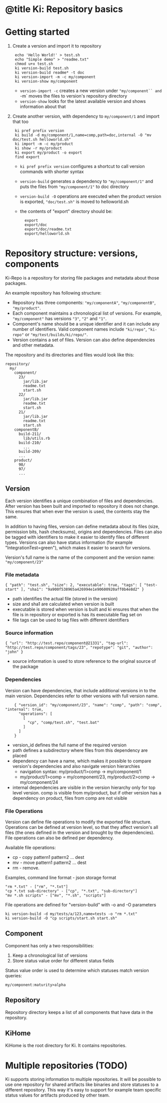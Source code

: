 # @title Ki: Repository basics

# Getting started

1. Create a version and import it to repository

        echo 'Hello World!' > test.sh
        echo "Simple demo" > "readme.txt"
        chmod u+x test.sh
        ki version-build test.sh
        ki version-build readme* -t doc
        ki version-import -m -c my/component
        ki version-show my/component

    * `version-import -c` creates a new version under `"my/component`` and `-m` moves the files to version's repository directory
    * `version-show` looks for the latest available version and shows information about that

2. Create another version, with dependency to `my/component/1` and import that too

        ki pref prefix version
        ki build -d my/component/1,name=comp,path=doc,internal -O "mv doc/test.sh helloworld.sh"
        ki import -m -c my/product
        ki show -r my/product
        ki export my/product -o export
        find export

    * `ki pref prefix version` configures a shortcut to call version commands with shorter syntax
    * `version-build` generates a dependency to `"my/component/1"` and puts the files from `"my/component/1"` to doc directory
    * `version-build -O` operations are executed when the product version is exported, `"doc/test.sh"` is moved to helloworld.sh
    * the contents of "export" directory should be:

            export
            export/doc
            export/doc/readme.txt
            export/helloworld.sh

# Repository structure: versions, components

Ki-Repo is a repository for storing file packages and metadata about those packages.

An example repository has following structure:

* Repository has three components: `"my/componentA"`, `"my/componentB"`, `"my/product"`.
* Each component maintains a chronological list of versions. For example, `"my/component"` has versions `"3"`, `"2"` and `"1"`.
* Component's name should be a unique identifier and it can include any number of identifiers. Valid component names include `"ki/repo"`, `"ki-repo"` or `"my/test/builds/ki/repo/"`.
* Version contains a set of files. Version can also define dependencies and other metadata.

The repository and its directories and files would look like this:

    repository/
      my/
        component/
          23/
            jar/lib.jar
            readme.txt
            start.sh
          22/
            jar/lib.jar
            readme.txt
            start.sh
          21/
            jar/lib.jar
            readme.txt
            start.sh
        componentB/
          build-211/
            lib/utils.rb
          build-210/
            ...
          build-209/
          ...
        product/
          98/
          97/
          ...

## Version

Each version identifies a unique combination of files and dependencies. After version has been built and imported to
repository it does not change. This ensures that when ever the version is used, the contents stay the same.

In addition to having files, version can define metadata about its files (size, permission bits, hash checksums), origins and dependencies.
Files can also be tagged with identifiers to make it easier to identify files of different types. Versions can also have status
information (for example "IntegrationTest=green"), which makes it easier to search for versions.

Version's full name is the name of the component and the version name: `"my/component/23"`

### File metadata

    { "path": "test.sh", "size": 2, "executable": true, "tags": [ "test-start" ], "sha1": "9a900f538965a426994e1e90600920aff0b4e8d2" }

* path identifies the actual file (stored in the version)
* size and sha1 are calculated when version is built
* executable is stored when version is built and ki ensures that when the file is in repository or exported is has its executable flag set on
* file tags can be used to tag files with different identifiers

### Source information

    { "url": "http://test.repo/component@21331", "tag-url": "http://test.repo/component/tags/23", "repotype": "git", "author": "john" }

* source information is used to store reference to the original source of the package

### Dependencies

Version can have dependencies, that include additional versions in to the main version. Dependencies refer to other
versions with full version name.

        { "version_id": "my/component/23", "name": "comp", "path": "comp", "internal": true,
          "operations": [
            [
              "cp", "comp/test.sh", "test.bat"
            ]
          ]
        }

* version_id defines the full name of the required version
* path defines a subdirectory where files from this dependency are placed
* dependency can have a name, which makes it possible to compare version's dependencies and also navigate version hierarchies
    * navigation syntax: my/product/1>comp -> my/component/1
    * my/product/1>comp = my/component/23, my/product/2>comp -> my/component/24
* internal dependencies are visible in the version hierarchy only for top level version. comp is visible from my/product,
but if other version has a dependency on product, files from comp are not visible

### File Operations

Version can define file operations to modify the exported file structure. Operations can be defined at version level, so
that they affect version's all files (the ones defined in the version and brought by the dependencies). File operations
can also be defined per dependency.

Available file operations:

* cp - copy pattern1 pattern2 ... dest
* mv - move pattern1 pattern2 ... dest
* rm - remove.

Examples, command line format - json storage format

    "rm *.txt" - ["rm", "*.txt"]
    "cp *.txt sub-directory" - ["cp", "*.txt", "sub-directory"]
    "mv *.sh scripts" - ["mv", "*.sh", "scripts"]

File operations are defined for "version-build" with -o and -O parameters

    ki version-build -d my/tests/a/123,name=tests -o "rm *.txt"
    ki version-build -O "cp scripts/start.sh start.sh"

## Component

Component has only a two responsibilities:

1. Keep a chronological list of versions
2. Store status value order for different status fields

Status value order is used to determine which statuses match version queries:

    my/component:maturity>alpha

## Repository

Repository directory keeps a list of all components that have data in the repository.

## KiHome

KiHome is the root directory for Ki. It contains repositories.

# Multiple repositories (TODO)

Ki supports storing information to multiple repositories. It will be possible to use one repository for shared
artifacts like binaries and store statuses to a different repository. This way it's easy to support for example
team specific status values for artifacts produced by other team.

